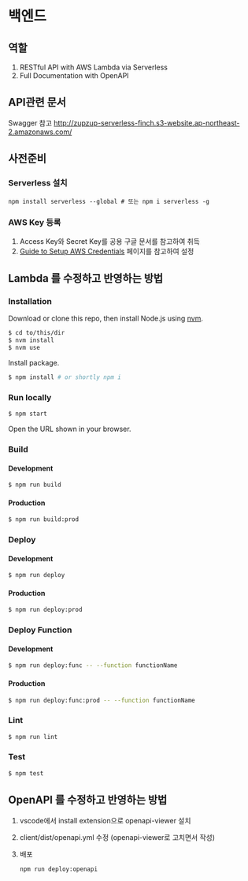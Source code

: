 # 백엔드

## 역할
1. RESTful API with AWS Lambda via Serverless
2. Full Documentation with OpenAPI

## API관련 문서
Swagger 참고
http://zupzup-serverless-finch.s3-website.ap-northeast-2.amazonaws.com/


## 사전준비

### Serverless 설치
```
npm install serverless --global # 또는 npm i serverless -g
```

### AWS Key 등록

1. Access Key와 Secret Key를 공용 구글 문서를 참고하여 취득
2. [Guide to Setup AWS Credentials](https://serverless.com/framework/docs/providers/aws/guide/credentials#using-aws-profiles) 페이지를 참고하여 설정


## Lambda 를 수정하고 반영하는 방법

### Installation

Download or clone this repo, then install Node.js using [nvm](https://github.com/creationix/nvm "creationix/nvm: Node Version Manager - Simple bash script to manage multiple active node.js versions").

```bash
$ cd to/this/dir
$ nvm install
$ nvm use
```

Install package.

```bash
$ npm install # or shortly npm i
```

### Run locally

```bash
$ npm start
```

Open the URL shown in your browser.

### Build

#### Development

```bash
$ npm run build
```

#### Production

```bash
$ npm run build:prod
```

### Deploy

#### Development

```bash
$ npm run deploy
```

#### Production

```bash
$ npm run deploy:prod
```

### Deploy Function

#### Development

```bash
$ npm run deploy:func -- --function functionName
```

#### Production

```bash
$ npm run deploy:func:prod -- --function functionName
```

### Lint

```bash
$ npm run lint
```

### Test

```bash
$ npm test
```

## OpenAPI 를 수정하고 반영하는 방법

1. vscode에서 install extension으로  openapi-viewer 설치

2. client/dist/openapi.yml 수정 (openapi-viewer로 고치면서 작성)

3. 배포
    ```
    npm run deploy:openapi
    ```

